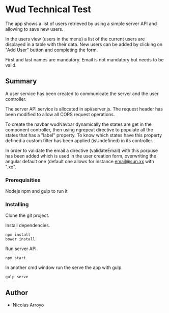 # Wud Technical Test

The app shows a list of users retrieved by using a simple server API and allowing to save new users.

In the users view (users in the menu) a list of the current users are displayed in a table with their data. New users can be added by clicking on "Add User" button and completing the form.

First and last names are mandatory. Email is not mandatory but needs to be valid.

## Summary

A user service has been created to communicate the server and the user controller.

The server API service is allocated in api/server.js. The request header has been modified to allow all CORS request operations.

To create the navbar wudNavbar dynamically the states are get in the component controller, then using ngrepeat directive to populate all the states that has a "label" property. To know which states have this property defined a custom filter has been applied (isUndefined) in its controller.

In order to validate the email a directive (validateEmail) with this porpuse has been added which is used in the user creation form, overwriting the angular default one (default one allows for instance email@sun.xx with ".xx".

### Prerequisities

Nodejs npm and gulp to run it

### Installing

Clone the git project.

Install dependencies.
```
npm install
bower install
```
Run server API.
```
npm start
```
In another cmd window run the serve the app with gulp.
```
gulp serve
```

## Author

* Nicolas Arroyo


